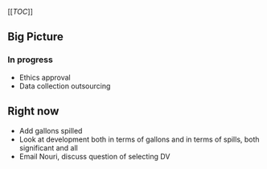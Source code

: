 [[_TOC_]]

## Big Picture

### In progress
* Ethics approval
* Data collection outsourcing

## Right now
* Add gallons spilled
* Look at development both in terms of gallons and in terms of spills, both significant and all
* Email Nouri, discuss question of selecting DV